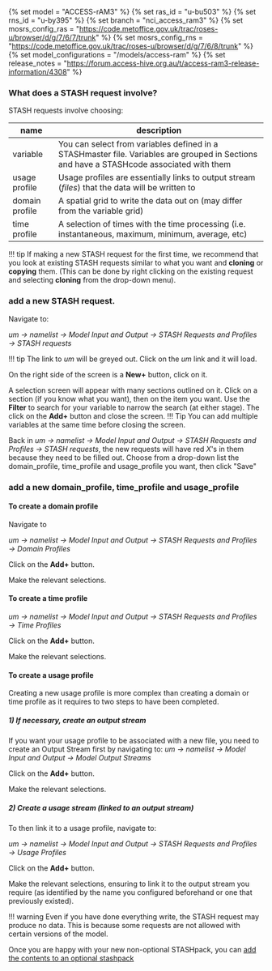 {% set model = "ACCESS-rAM3" %}
{% set ras_id = "u-bu503" %}
{% set rns_id = "u-by395" %}
{% set branch = "nci_access_ram3" %}
{% set mosrs_config_ras = "https://code.metoffice.gov.uk/trac/roses-u/browser/d/g/7/6/7/trunk" %}
{% set mosrs_config_rns = "https://code.metoffice.gov.uk/trac/roses-u/browser/d/g/7/6/8/trunk" %}
{% set model_configurations = "/models/access-ram" %}
{% set release_notes = "https://forum.access-hive.org.au/t/access-ram3-release-information/4308" %}

### What does a STASH request involve?

STASH requests involve choosing:

| name | description |
|------|-------------|
|variable|You can select from variables defined in a STASHmaster file.  Variables are grouped in Sections and have a STASHcode associated with them|
|usage profile|Usage profiles are essentially links to output stream (*files*) that the data will be written to|
|domain profile|A spatial grid to write the data out on (may differ from the variable grid)|
|time profile|A selection of times with the time processing (i.e. instantaneous, maximum, minimum, average, etc)|

!!! tip
    If making a new STASH request for the first time, we recommend that you look at existing STASH requests similar to what you want and **cloning** or **copying** them.
    (This can be done by right clicking on the existing request and selecting **cloning** from the drop-down menu).

### add a new STASH request.

Navigate to:

_um &rarr; namelist &rarr; Model Input and Output &rarr; STASH Requests and Profiles &rarr; STASH requests_

!!! tip
    The link to *um* will be greyed out.  Click on the *um* link and it will load.

On the right side of the screen is a **New+** button, click on it.

A selection screen will appear with many sections outlined on it.  Click on a section (if you know what you want), then on the item you want. Use the **Filter** to search for your variable to narrow the search (at either stage). The click on the **Add+** button and close the screen. 
!!! Tip
    You can add multiple variables at the same time before closing the screen.


Back in _um &rarr; namelist &rarr; Model Input and Output &rarr; STASH Requests and Profiles &rarr; STASH requests_, the new requests will have red *X*'s in them because they need to be filled out.
Choose from a drop-down list the domain_profile, time_profile and usage_profile you want, then click "Save"


### add a new domain_profile, time_profile and usage_profile

#### To create a domain profile

Navigate to

_um &rarr; namelist &rarr; Model Input and Output &rarr; STASH Requests and Profiles &rarr; Domain Profiles_

Click on the **Add+** button.

Make the relevant selections.

#### To create a time profile 

_um &rarr; namelist &rarr; Model Input and Output &rarr; STASH Requests and Profiles &rarr;  Time Profiles_

Click on the **Add+** button.

Make the relevant selections.

#### To create a usage profile
Creating a new usage profile is more complex than creating a domain or time profile as it requires to two steps to have been completed.

##### 1) If necessary, create an output stream
If you want your usage profile to be associated with a new file, you need to create an Output Stream first by navigating to:
_um &rarr; namelist &rarr; Model Input and Output &rarr; Model Output Streams_

Click on the **Add+** button.

Make the relevant selections.

##### 2) Create a usage stream (linked to an output stream)
To then link it to a usage profile, navigate to:

_um &rarr; namelist &rarr; Model Input and Output &rarr; STASH Requests and Profiles &rarr;  Usage Profiles_

Click on the **Add+** button.

Make the relevant selections, ensuring to link it to the output stream you require (as identified by the name you configured beforehand or one that previously existed).

!!! warning
    Even if you have done everything write, the STASH request may produce no data.
    This is because some requests are not allowed with certain versions of the model.

Once you are happy with your new non-optional STASHpack, you can [add the contents to an optional stashpack](/model_outputs/modify_optional_stashpacks)
